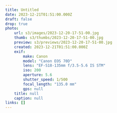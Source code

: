 ```yaml
---
title: Untitled
date: 2023-12-21T01:51:00.000Z
draft: false
drop: true
photo:
    url: s3/images/2023-12-20-17-51-00.jpg
    thumb: s3/thumbs/2023-12-20-17-51-00.jpg
    preview: s3/previews/2023-12-20-17-51-00.jpg
    created: 2023-12-21T01:51:00.000Z
    exif:
        make: Canon
        model: "Canon EOS 70D"
        lens: "EF-S18-135mm f/3.5-5.6 IS STM"
        iso: 200
        aperture: 5.6
        shutter_speed: 1/500
        focal_length: "135.0 mm"
        gps: null
    title: null
    caption: null
links: []
---
```

